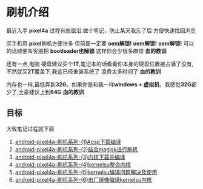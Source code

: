 # 刷机介绍

最近入手 **pixel4a**  过程有些屈沿,做个笔记，防止某天我忘了后 方便快速找回浏览

买手机用 **pixel**刷机方便许多  但前提一定要 **oem解锁!** **oem解锁!** **oem解锁!** 可以的话顺便叫客服把 **bootloader也解锁** 这样你会少很多麻烦 **血的教训**

还有一点,电脑 硬盘建议买个**1T**,笔记本的话看看你本身的硬盘位置被占满了没有,不然就买**2T**覆盖下,我这已经重装系统了 浪费太多时间了 **血的教训**

内存也一样,最低弄到**32G**。如果你是和我一样**windows + 虚拟机**，我感觉**32G**都少了,土豪建议上到**64G** **血的教训**


## 目标
大致笔记过程就下面
1. [android-pixel4a-刷机系列-(1)Aosp下载编译](./doc/note1-env/index.md)
2. [android-pixel4a-刷机系列-(2)结合magisk进行刷机](./doc/note2-flash/index.md)
3. [android-pixel4a-刷机系列-(3)内核下载并编译](./doc/note3-kernel/index.md)
4. [android-pixel4a-刷机系列-(4)kernelsu整合内核](./doc/note4-kernelSu/index.md)
5. [android-pixel4a-刷机系列-(5)kernelsu编译问题解决及使用](./doc/note5-kernelSu_question/index.md)
6. [android-pixel4a-刷机系列-(6)出厂镜像编译kernelsu内核](./doc/note6-end/index.md)